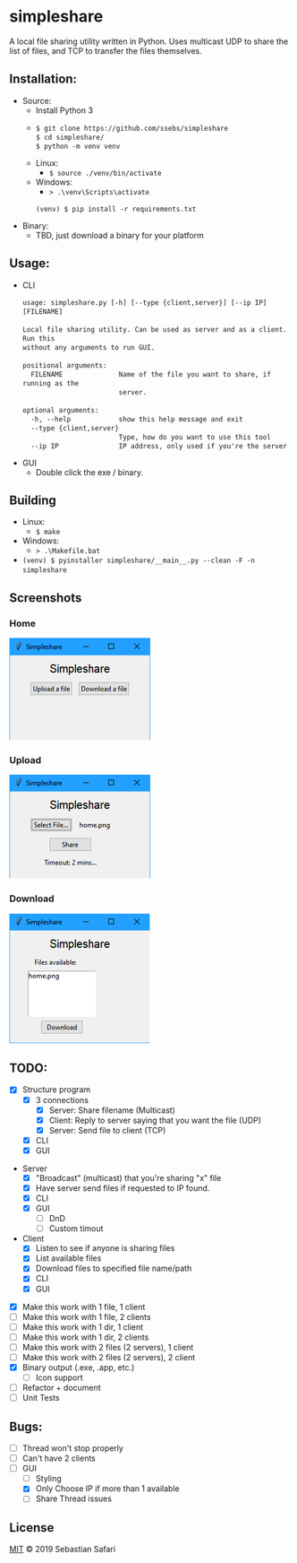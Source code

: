 # simpleshare
A local file sharing utility written in Python. Uses multicast UDP to share the list of files, and TCP to transfer the files themselves.

## Installation:
- Source:
  - Install Python 3
  - ```
    $ git clone https://github.com/ssebs/simpleshare
    $ cd simpleshare/
    $ python -m venv venv
    ```
  - Linux: 
    - `$ source ./venv/bin/activate`
  - Windows: 
    - `> .\venv\Scripts\activate`
    ```
    (venv) $ pip install -r requirements.txt
    ```
- Binary:
  - TBD, just download a binary for your platform

## Usage:
- CLI
  ```
  usage: simpleshare.py [-h] [--type {client,server}] [--ip IP] [FILENAME]

  Local file sharing utility. Can be used as server and as a client. Run this
  without any arguments to run GUI.

  positional arguments:
    FILENAME              Name of the file you want to share, if running as the
                          server.

  optional arguments:
    -h, --help            show this help message and exit
    --type {client,server}
                          Type, how do you want to use this tool
    --ip IP               IP address, only used if you're the server
  ```
- GUI
  - Double click the exe / binary.

## Building
- Linux:
  - `$ make`
- Windows:
  - `> .\Makefile.bat`
- `(venv) $ pyinstaller simpleshare/__main__.py --clean -F -n simpleshare`

## Screenshots
### Home
![home](img/home.png)

### Upload
![upload](img/upload.png)

### Download
![download](img/download.png)

## TODO:
- [x] Structure program
  - [x] 3 connections
    - [x] Server: Share filename (Multicast)
    - [x] Client: Reply to server saying that you want the file (UDP)
    - [x] Server: Send file to client (TCP)
  - [x] CLI
  - [x] GUI
- Server
  - [x] "Broadcast" (multicast) that you're sharing "x" file
  - [x] Have server send files if requested to IP found.
  - [x] CLI
  - [x] GUI
    - [ ] DnD
    - [ ] Custom timout
- Client
  - [x] Listen to see if anyone is sharing files
  - [x] List available files
  - [x] Download files to specified file name/path
  - [x] CLI
  - [x] GUI
- [x] Make this work with 1 file, 1 client
- [ ] Make this work with 1 file, 2 clients
- [ ] Make this work with 1 dir, 1 client
- [ ] Make this work with 1 dir, 2 clients
- [ ] Make this work with 2 files (2 servers), 1 client
- [ ] Make this work with 2 files (2 servers), 2 client
- [x] Binary output (.exe, .app, etc.)
  - [ ] Icon support
- [ ] Refactor + document
- [ ] Unit Tests

## Bugs:
- [ ] Thread won't stop properly
- [ ] Can't have 2 clients
- [ ] GUI 
  - [ ] Styling
  - [x] Only Choose IP if more than 1 available
  - [ ] Share Thread issues

## License
[MIT](./LICENSE) &copy; 2019 Sebastian Safari
